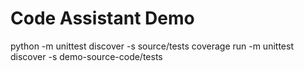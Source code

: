 # Code Assistant Demo


python -m unittest discover -s source/tests
coverage run -m unittest discover -s demo-source-code/tests
